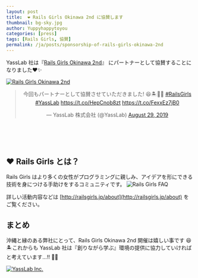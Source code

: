 ```yaml
---
layout: post
title:  ❤️ Rails Girls Okinawa 2nd に協賛します
thumbnail: bg-sky.jpg
author: Yuppyhappytoyou
categories: [press]
tags: [Rails Girls, 協賛]
permalink: /ja/posts/sponsorship-of-rails-girls-okinawa-2nd
---
```


YassLab 社は『[Rails Girls Okinawa 2nd](http://www.railsgirls.com/okinawa-2nd.html)』 にパートナーとして協賛することになりました❤️✨

[![Rails Girls Okinawa 2nd](https://i.gyazo.com/8c24822c613ff818d4498100555ed1f6.png)](http://www.railsgirls.com/okinawa-2nd.html)

<div class="center" style="margin-bottom: 100px;" align="center">
  <blockquote class="twitter-tweet"><p lang="ja" dir="ltr">今回もパートナーとして協賛させていただきました! 😆🏝💎✨ <a href="https://twitter.com/hashtag/RailsGirls?src=hash&amp;ref_src=twsrc%5Etfw">#RailsGirls</a> <a href="https://twitter.com/hashtag/YassLab?src=hash&amp;ref_src=twsrc%5Etfw">#YassLab</a> <a href="https://t.co/HepCnob8zt">https://t.co/HepCnob8zt</a> <a href="https://t.co/FexxEz7jB0">https://t.co/FexxEz7jB0</a></p>&mdash; YassLab 株式会社 (@YassLab) <a href="https://twitter.com/YassLab/status/1166926706470313984?ref_src=twsrc%5Etfw">August 29, 2019</a></blockquote>
</div>

## ❤️ Rails Girls とは？
Rails Girls はより多くの女性がプログラミングに親しみ、アイデアを形にできる技術を身につける手助けをするコミュニティです。
![Rails Girls FAQ](https://i.gyazo.com/c3aacd5bf5b2549b915cfff8527e4e27.png)

詳しい活動内容などは [http://railsgirls.jp/about](http://railsgirls.jp/about) をご覧ください。

## まとめ
沖縄と縁のある弊社にとって、Rails Girls Okinawa 2nd 開催は嬉しい事です 😆🏝これからも YassLab 社は『創りながら学ぶ』環境の提供に協力していければと考えています...!! 💎✨

[![YassLab Inc.](/img/logos/800x200.png)](/)


